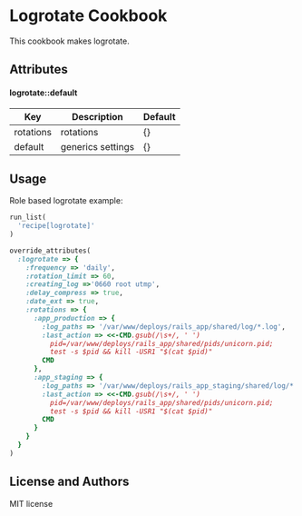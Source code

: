 Logrotate Cookbook
==================

This cookbook makes logrotate.

Attributes
----------

#### logrotate::default

Key       | Description       | Default
---       | -----------       | -------
rotations | rotations         | {}
default   | generics settings | {}

Usage
-----

Role based logrotate example:

```ruby
run_list(
  'recipe[logrotate]'
)

override_attributes(
  :logrotate => {
    :frequency => 'daily',
    :rotation_limit => 60,
    :creating_log =>'0660 root utmp',
    :delay_compress => true,
    :date_ext => true,
    :rotations => {
      :app_production => {
        :log_paths => '/var/www/deploys/rails_app/shared/log/*.log',
        :last_action => <<-CMD.gsub(/\s+/, ' ')
          pid=/var/www/deploys/rails_app/shared/pids/unicorn.pid;
          test -s $pid && kill -USR1 "$(cat $pid)"
        CMD
      },
      :app_staging => {
        :log_paths => '/var/www/deploys/rails_app_staging/shared/log/*.log',
        :last_action => <<-CMD.gsub(/\s+/, ' ')
          pid=/var/www/deploys/rails_app/shared/pids/unicorn.pid;
          test -s $pid && kill -USR1 "$(cat $pid)"
        CMD
      }
    }
  }
)
```

License and Authors
-------------------

MIT license

